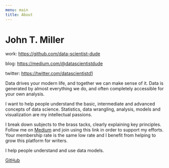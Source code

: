 ```yaml
---
menu: main
title: About
---
```


# John T. Miller

work: https://github.com/data-scientist-dude

blog: https://medium.com/@datascientistdude

twitter: https://twitter.com/datascientistd1

Data drives your modern life, and together we can make sense of it. Data is generated by almost everything we do, and often completely accessible for your own analysis. 

I want to help people understand the basic, intermediate and advanced concepts of data science. Statistics, data wrangling, analysis, models and visualization are my intellectual passions. 

I break down subjects to the brass tacks, clearly explaining key principles. Follow me on [Medium]() and join using this link in order to support my efforts. Your membership rate is the same low rate and I benefit from helping to grow this platform for writers.

I help people understand and use data models.

[GitHub](https://github.com/gohugoio)


